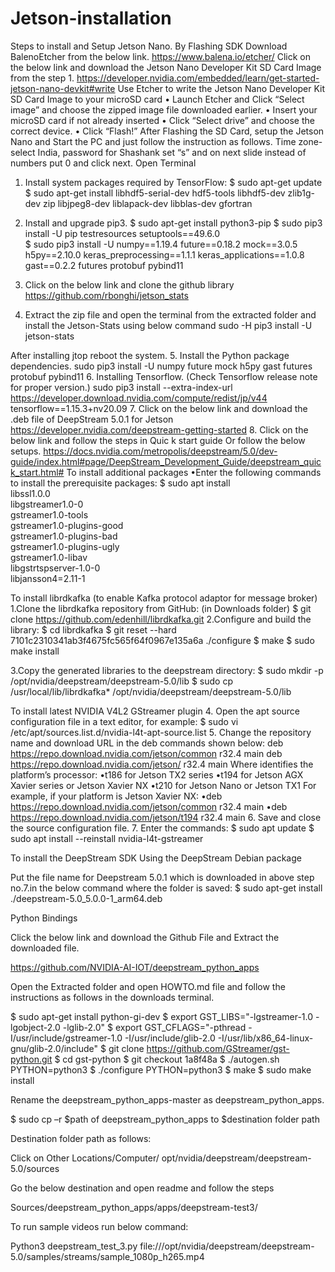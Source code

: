 # Jetson-installation

Steps to install and Setup Jetson Nano.
By Flashing SDK
Download BalenoEtcher from the below link.
https://www.balena.io/etcher/
Click on the below link and download the Jetson Nano Developer Kit SD Card Image from the step 1.
https://developer.nvidia.com/embedded/learn/get-started-jetson-nano-devkit#write
Use Etcher to write the Jetson Nano Developer Kit SD Card Image to your microSD card
•	Launch Etcher and Click “Select image” and choose the zipped image file downloaded earlier.
•	Insert your microSD card if not already inserted
•	Click “Select drive” and choose the correct device.
•	Click “Flash!”
After Flashing the SD Card, setup the Jetson Nano and Start the PC and just follow the instruction as follows.
Time zone- select India, password for Shashank set “s”  and on next slide instead of numbers put 0 and click next.
Open Terminal
1.	Install system packages required by TensorFlow:
$ sudo apt-get update
$ sudo apt-get install libhdf5-serial-dev hdf5-tools libhdf5-dev zlib1g-dev zip libjpeg8-dev liblapack-dev libblas-dev gfortran
2.	Install and upgrade pip3.
$ sudo apt-get install python3-pip
$ sudo pip3 install -U pip testresources setuptools==49.6.0  
$ sudo pip3 install -U numpy==1.19.4 future==0.18.2 mock==3.0.5 h5py==2.10.0 keras_preprocessing==1.1.1 keras_applications==1.0.8 gast==0.2.2 futures protobuf pybind11

3.	Click on the below link and clone the github library 
https://github.com/rbonghi/jetson_stats
4.	Extract the zip file and open the terminal from the extracted folder and install the Jetson-Stats using below command
sudo -H pip3 install -U jetson-stats

After installing jtop reboot the system.
5.	Install the Python package dependencies.
sudo pip3 install -U numpy future mock h5py gast futures protobuf pybind11
6.	Installing Tensorflow. (Check Tensorflow release note for proper version.)
sudo pip3 install --extra-index-url https://developer.download.nvidia.com/compute/redist/jp/v44  tensorflow==1.15.3+nv20.09
7.	Click on the below link and download the .deb file of DeepStream 5.0.1 for Jetson
https://developer.nvidia.com/deepstream-getting-started
8.	Click on the below link and follow the steps in Quic k start guide Or follow the below setups.
https://docs.nvidia.com/metropolis/deepstream/5.0/dev-guide/index.html#page/DeepStream_Development_Guide/deepstream_quick_start.html#
 To install additional packages
•Enter the following commands to install the prerequisite packages:
$ sudo apt install \
libssl1.0.0 \
libgstreamer1.0-0 \
gstreamer1.0-tools \
gstreamer1.0-plugins-good \
gstreamer1.0-plugins-bad \
gstreamer1.0-plugins-ugly \
gstreamer1.0-libav \
libgstrtspserver-1.0-0 \
libjansson4=2.11-1

To install librdkafka (to enable Kafka protocol adaptor for message broker)
1.Clone the librdkafka repository from GitHub: (in Downloads folder)
$ git clone https://github.com/edenhill/librdkafka.git
2.Configure and build the library:
$ cd librdkafka
$ git reset --hard 7101c2310341ab3f4675fc565f64f0967e135a6a
./configure
$ make
$ sudo make install

3.Copy the generated libraries to the deepstream directory:
$ sudo mkdir -p /opt/nvidia/deepstream/deepstream-5.0/lib 
$ sudo cp /usr/local/lib/librdkafka* /opt/nvidia/deepstream/deepstream-5.0/lib

To install latest NVIDIA V4L2 GStreamer plugin
4. Open the apt source configuration file in a text editor, for example:
$ sudo vi /etc/apt/sources.list.d/nvidia-l4t-apt-source.list
5. Change the repository name and download URL in the deb commands shown below:
deb https://repo.download.nvidia.com/jetson/common r32.4 main
deb https://repo.download.nvidia.com/jetson/<platform> r32.4 main
Where <platform> identifies the platform’s processor:
•t186 for Jetson TX2 series
•t194 for Jetson AGX Xavier series or Jetson Xavier NX
•t210 for Jetson Nano or Jetson TX1
For example, if your platform is Jetson Xavier NX:
•deb https://repo.download.nvidia.com/jetson/common r32.4 main
•deb https://repo.download.nvidia.com/jetson/t194 r32.4 main
6. Save and close the source configuration file.
7. Enter the commands:
$ sudo apt update
$ sudo apt install --reinstall nvidia-l4t-gstreamer

To install the DeepStream SDK Using the DeepStream Debian package

Put the file name for Deepstream 5.0.1 which is downloaded in above step no.7.in the below command where the folder is saved:
$ sudo apt-get install ./deepstream-5.0_5.0.0-1_arm64.deb

Python Bindings

Click the below link and download the Github File and Extract the downloaded file.

https://github.com/NVIDIA-AI-IOT/deepstream_python_apps

Open the Extracted folder and open HOWTO.md file and follow the instructions as follows in the downloads terminal.

$ sudo apt-get install python-gi-dev
$ export GST_LIBS="-lgstreamer-1.0 -lgobject-2.0 -lglib-2.0"
$ export GST_CFLAGS="-pthread -I/usr/include/gstreamer-1.0 -I/usr/include/glib-2.0 -I/usr/lib/x86_64-linux-gnu/glib-2.0/include"
$ git clone https://github.com/GStreamer/gst-python.git
$ cd gst-python
$ git checkout 1a8f48a
$ ./autogen.sh PYTHON=python3
$ ./configure PYTHON=python3
$ make
$ sudo make install

Rename the deepstream_python_apps-master as deepstream_python_apps.


$ sudo cp –r $path of deepstream_python_apps to $destination folder path

Destination folder path as follows:

Click on Other Locations/Computer/
opt/nvidia/deepstream/deepstream-5.0/sources

Go the below destination and open readme and follow the steps

Sources/deepstream_python_apps/apps/deepstream-test3/

To run sample videos run below command:

Python3 deepstream_test_3.py file:///opt/nvidia/deepstream/deepstream-5.0/samples/streams/sample_1080p_h265.mp4


